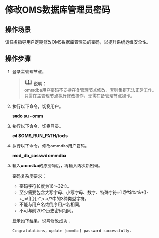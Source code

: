 # 修改OMS数据库管理员密码<a name="ZH-CN_TOPIC_0173397681"></a>

## 操作场景<a name="section6298525417463"></a>

该任务指导用户定期修改OMS数据库管理员的密码，以提升系统运维安全性。

## 操作步骤<a name="section66822208174637"></a>

1.  登录主管理节点。

    >![](public_sys-resources/icon-note.gif) **说明：**   
    >ommdba用户密码不支持在备管理节点修改，否则集群无法正常工作。只需在主管理节点执行修改操作，无需在备管理节点操作。  

2.  执行以下命令，切换用户。

    **sudo su - omm**

3.  执行以下命令，切换目录。

    **cd $OMS\_RUN\_PATH/tools**

4.  执行以下命令，修改ommdba用户密码。

    **mod\_db\_passwd ommdba**

5.  输入**ommdba**的原密码后，再输入两次新密码。

    密码复杂度要求：

    -   密码字符长度为16～32位。
    -   至少需要包含大写字母、小写字母、数字、特殊字符\~\`!@\#$%^&\*\(\)-+\_=\\|\[\{\}\];:",<.\>/?中的3种类型字符。
    -   不能与用户名或倒序用户名相同。
    -   不可与前20个历史密码相同。

    显示如下结果，说明修改成功：

    ```
    Congratulations, update [ommdba] password successfully.
    ```


